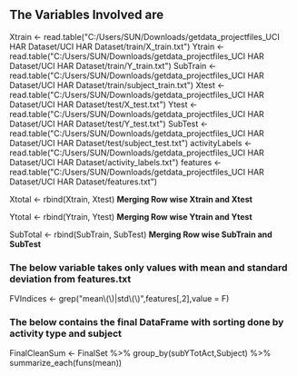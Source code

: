 ## The Variables Involved are 
 
Xtrain <- read.table("C:/Users/SUN/Downloads/getdata_projectfiles_UCI HAR Dataset/UCI HAR Dataset/train/X_train.txt")
Ytrain <- read.table("C:/Users/SUN/Downloads/getdata_projectfiles_UCI HAR Dataset/UCI HAR Dataset/train/Y_train.txt")
SubTrain <- read.table("C:/Users/SUN/Downloads/getdata_projectfiles_UCI HAR Dataset/UCI HAR Dataset/train/subject_train.txt")
Xtest <- read.table("C:/Users/SUN/Downloads/getdata_projectfiles_UCI HAR Dataset/UCI HAR Dataset/test/X_test.txt")
Ytest <- read.table("C:/Users/SUN/Downloads/getdata_projectfiles_UCI HAR Dataset/UCI HAR Dataset/test/Y_test.txt")
SubTest <- read.table("C:/Users/SUN/Downloads/getdata_projectfiles_UCI HAR Dataset/UCI HAR Dataset/test/subject_test.txt")
activityLabels <- read.table("C:/Users/SUN/Downloads/getdata_projectfiles_UCI HAR Dataset/UCI HAR Dataset/activity_labels.txt")
features <-read.table("C:/Users/SUN/Downloads/getdata_projectfiles_UCI HAR Dataset/UCI HAR Dataset/features.txt")


Xtotal <- rbind(Xtrain, Xtest)                      **Merging Row wise  Xtrain and Xtest**

Ytotal <- rbind(Ytrain, Ytest)                **Merging Row wise  Ytrain and Ytest**

SubTotal <- rbind(SubTrain, SubTest)               **Merging Row wise  SubTrain and SubTest**


### The below variable takes only values with mean and standard deviation from features.txt

FVIndices <- grep("mean\\(\\)|std\\(\\)",features[,2],value = F)

### The below contains the final DataFrame with sorting done by activity type and subject

FinalCleanSum <- FinalSet %>% group_by(subYTotAct,Subject) %>% summarize_each(funs(mean))
